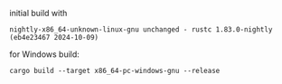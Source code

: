 initial build with
```
nightly-x86_64-unknown-linux-gnu unchanged - rustc 1.83.0-nightly (eb4e23467 2024-10-09)
```

for Windows build:

```
cargo build --target x86_64-pc-windows-gnu --release
```